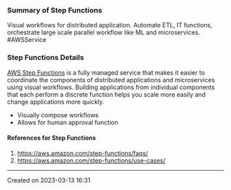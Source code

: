 ### Summary of Step Functions
Visual workflows for distributed application. Automate ETL, IT functions, orchestrate large scale parallel workflow like ML and microservices. #AWSService  
### Step Functions Details
[AWS Step Functions](https://aws.amazon.com/step-functions/) is a fully managed service that makes it easier to coordinate the components of distributed applications and microservices using visual workflows. Building applications from individual components that each perform a discrete function helps you scale more easily and change applications more quickly.
- Visually compose workflows
- Allows for human approval function
#### References for Step Functions
1.  https://aws.amazon.com/step-functions/faqs/
2. https://aws.amazon.com/step-functions/use-cases/

---
Created on 2023-03-13 16:31